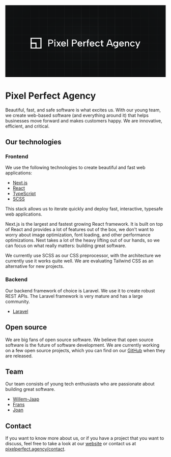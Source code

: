 <img src="./assets/banner.png" width="700" alt="Pixel Perfect Agency" />

# Pixel Perfect Agency

Beautiful, fast, and safe software is what excites us. With our young team, we create web-based software (and everything around it) that helps businesses move forward and makes customers happy. We are innovative, efficient, and critical.

## Our technologies

### Frontend

We use the following technologies to create beautiful and fast web applications:

-   [Next.js](https://nextjs.org/)
-   [React](https://reactjs.org/)
-   [TypeScript](https://www.typescriptlang.org/)
-   [SCSS](https://sass-lang.com/)

This stack allows us to iterate quickly and deploy fast, interactive, typesafe web applications.

Next.js is the largest and fastest growing React framework. It is built on top of React and provides a lot of features out of the box, we don't want to worry about image optimization, font loading, and other performance optimizations. Next takes a lot of the heavy lifting out of our hands, so we can focus on what really matters: building great software.

We currently use SCSS as our CSS preprocessor, with the architecture we currently use it works quite well. We are evaluating Tailwind CSS as an alternative for new projects.

### Backend

Our backend framework of choice is Laravel. We use it to create robust REST APIs. The Laravel framework is very mature and has a large community.

-   [Laravel](https://laravel.com/)

## Open source

We are big fans of open source software. We believe that open source software is the future of software development. We are currently working on a few open source projects, which you can find on our [GitHub](https://github.com/orgs/pixel-perfect-agency/repositories) when they are released.

## Team

Our team consists of young tech enthusiasts who are passionate about building great software.

-   [Willem-Jaap](https://github.com/Willem-Jaap)
-   [Frans](https://github.com/frans-slabbekoorn)
-   [Joan](https://github.com/JoanVerhulst)

## Contact

If you want to know more about us, or if you have a project that you want to discuss, feel free to take a look at our [website](https://pixelperfect.agency) or contact us at [pixelperfect.agency/contact](https://pixelperfect.agency/contact).
